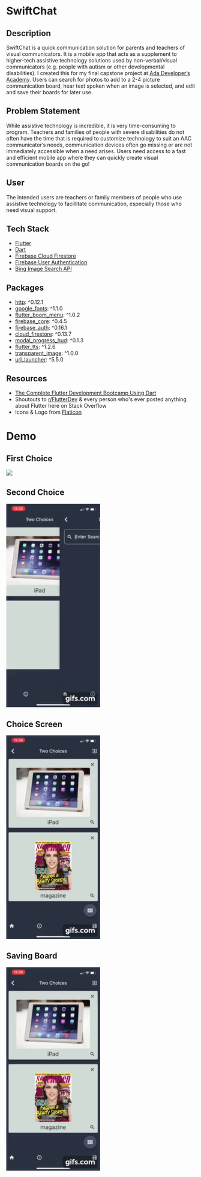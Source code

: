 # SwiftChat

## Description 
SwiftChat is a quick communication solution for parents and teachers of visual communicators.  It is a mobile app that acts as a supplement to higher-tech assistive technology solutions used by non-verbal/visual communicators (e.g. people with autism or other developmental disabilities).  I created this for my final capstone project at [Ada Developer’s Academy](https://adadevelopersacademy.org/).  Users can search for photos to add to a 2-4 picture communication board, hear text spoken when an image is selected, and edit and save their boards for later use.

## Problem Statement
While assistive technology is incredible, it is very time-consuming to program.  Teachers and families of people with severe disabilities do not often have the time that is required to customize technology to suit an AAC communicator’s needs, communication devices often go missing or are not immediately accessible when a need arises.  Users need access to a fast and efficient mobile app where they can quickly create visual communication boards on the go!

## User
The intended users are teachers or family members of people who use assistive technology to facillitate communication, especially those who need visual support.

## Tech Stack
- [Flutter](https://flutter.dev/)
- [Dart](https://dart.dev/)
- [Firebase Cloud Firestore](https://firebase.google.com/docs/firestore)
- [Firebase User Authentication](https://firebase.google.com/docs/auth)
- [Bing Image Search API](https://azure.microsoft.com/en-us/services/cognitive-services/bing-image-search-api/)

## Packages
- [http](https://pub.dev/packages/http):  ^0.12.1 
- [google_fonts](https://pub.dev/packages/google_fonts):  ^1.1.0 
- [flutter_boom_menu](https://pub.dev/packages/flutter_boom_menu):  ^1.0.2 
- [firebase_core](https://pub.dev/packages/firebase_core):  ^0.4.5 
- [firebase_auth](https://pub.dev/packages/firebase_auth):  ^0.16.1 
- [cloud_firestore](https://pub.dev/packages/cloud_firestore):  ^0.13.7 
- [modal_progress_hud](https://pub.dev/packages/modal_progress_hud):  ^0.1.3 
- [flutter_tts](https://pub.dev/packages/flutter_tts):  ^1.2.6 
- [transparent_image](https://pub.dev/packages/transparent_image):  ^1.0.0 
- [url_launcher](https://pub.dev/packages/url_launcher):  ^5.5.0 

## Resources
- [The Complete Flutter Development Bootcamp Using Dart](https://www.appbrewery.co/p/flutter-development-bootcamp-with-dart)
- Shoutouts to [r/FlutterDev](https://www.reddit.com/r/FlutterDev/) & every person who's ever posted anything about Flutter here on Stack Overflow
- Icons & Logo from [Flaticon](https://www.flaticon.com/)

# Demo
## First Choice
<img src="/images/first_choice.gif" width="250"/>

## Second Choice
<img src="/images/second_choice.gif" width="250"/>

## Choice Screen
<img src="/images/choice_screen.gif" width="250"/>

## Saving Board
<img src="/images/saving_board.gif" width="250"/>

